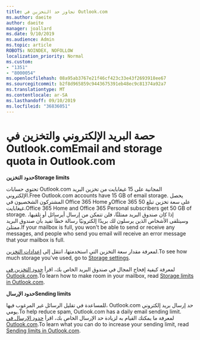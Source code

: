 ```yaml
---
title: تجاوز حد التخزين في Outlook.com
ms.author: daeite
author: daeite
manager: joallard
ms.date: 9/10/2019
ms.audience: Admin
ms.topic: article
ROBOTS: NOINDEX, NOFOLLOW
localization_priority: Normal
ms.custom:
- "1351"
- "8000054"
ms.openlocfilehash: 08a95ab3767e21f46cf423c33e43f2693918ee67
ms.sourcegitcommit: b2f8d965859c9443675391eb48ec9c81374a92a7
ms.translationtype: MT
ms.contentlocale: ar-SA
ms.lasthandoff: 09/10/2019
ms.locfileid: "36836051"
---
```

# <a name="email-and-storage-quota-in-outlookcom"></a><span data-ttu-id="9c267-102">حصة البريد الإلكتروني والتخزين في Outlook.com</span><span class="sxs-lookup"><span data-stu-id="9c267-102">Email and storage quota in Outlook.com</span></span>

<span data-ttu-id="9c267-103">**حدود التخزين**</span><span class="sxs-lookup"><span data-stu-id="9c267-103">**Storage limits**</span></span>

<span data-ttu-id="9c267-104">تحتوي حسابات Outlook.com المجانية على 15 غيغابايت من تخزين البريد الإلكتروني.</span><span class="sxs-lookup"><span data-stu-id="9c267-104">Free Outlook.com accounts have 15 GB of email storage.</span></span> <span data-ttu-id="9c267-105">يحصل المشتركون الشخصيون في Office 365 Home وOffice 365 على سعة تخزين تبلغ 50 غيغابايت.</span><span class="sxs-lookup"><span data-stu-id="9c267-105">Office 365 Home and Office 365 Personal subscribers get 50 GB of storage.</span></span> <span data-ttu-id="9c267-106">إذا كان صندوق البريد ممتلئًا، فلن تتمكن من إرسال أيرسائل أو تلقيها، وسيتلقى الأشخاص الذين يرسلون لك بريدًا إلكترونيًا رسالة خطأ تفيد بأن صندوق البريد ممتلئ.</span><span class="sxs-lookup"><span data-stu-id="9c267-106">If your mailbox is full, you won't be able to send or receive any messages, and people who send you email will receive an error message that your mailbox is full.</span></span>

<span data-ttu-id="9c267-107">لمعرفة مقدار سعة التخزين التي استخدمتها، انتقل إلى [إعدادات التخزين](https://outlook.live.com/mail/options/general/storage).</span><span class="sxs-lookup"><span data-stu-id="9c267-107">To see how much storage you've used, go to [Storage settings](https://outlook.live.com/mail/options/general/storage).</span></span>

<span data-ttu-id="9c267-108">لمعرفة كيفية إفحاح المجال في صندوق البريد الخاص بك، اقرأ [حدود التخزين في Outlook.com](https://support.office.com/article/7ac99134-69e5-4619-ac0b-2d313bba5e9e).</span><span class="sxs-lookup"><span data-stu-id="9c267-108">To learn how to make room in your mailbox, read [Storage limits in Outlook.com](https://support.office.com/article/7ac99134-69e5-4619-ac0b-2d313bba5e9e).</span></span>

<span data-ttu-id="9c267-109">**حدود الإرسال**</span><span class="sxs-lookup"><span data-stu-id="9c267-109">**Sending limits**</span></span>

<span data-ttu-id="9c267-110">للمساعدة في تقليل الرسائل غير المرغوب فيها، Outlook.com حد إرسال بريد إلكتروني يومي.</span><span class="sxs-lookup"><span data-stu-id="9c267-110">To help reduce spam, Outlook.com has a daily email sending limit.</span></span> <span data-ttu-id="9c267-111">لمعرفة ما يمكنك القيام به لزيادة حد الإرسال الخاص بك، اقرأ [حدود الإرسال في Outlook.com](https://support.office.com/article/279ee200-594c-40f0-9ec8-bb6af7735c2e).</span><span class="sxs-lookup"><span data-stu-id="9c267-111">To learn what you can do to increase your sending limit, read [Sending limits in Outlook.com](https://support.office.com/article/279ee200-594c-40f0-9ec8-bb6af7735c2e).</span></span>